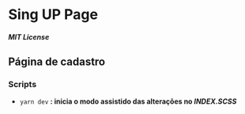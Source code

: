 # Sing UP Page

##### MIT License

## Página de cadastro


### Scripts

- `yarn dev` **: inicia o modo assistido das alterações no *INDEX.SCSS***
